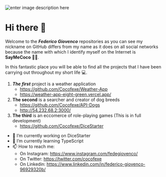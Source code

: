![enter image description here](https://i1.wp.com/codigoespagueti.com/wp-content/uploads/2014/06/GIF.gif?fit=640,360&quality=80&ssl=1)
# Hi there 👋
Welcome to the ***Federico Giovenco*** repositories as you can see my nickname on GitHub differs from my name as it does on all social networks because the name with which I identify myself on the Internet is **SayMeCoco** 👨‍💻.

In this fantastic place you will be able to find all the projects that I have been carrying out throughout my short life 💻.

 1. ***The first*** project is a weather application 
	- https://github.com/Cocofexe/Weather-App  
	- https://weather-app-eight-green.vercel.app/
 2. **The second** is a searcher and creator of dog breeds
	- https://github.com/Cocofexe/API-Dogs
	- http://54.232.68.2:3000/
 3. **The third** is an eccomerce of role-playing games (This is in full development)
	- https://github.com/Cocofexe/DiceStarter

- 🔭 I’m currently working on DiceStarter
- 🌱 I’m currently learning TypeScript
- 📫 How to reach me: 
	- On Instagram: https://www.instagram.com/fedegiovenco/ 
	- On Twitter: https://twitter.com/cocofexe
	- On Linkedin: https://www.linkedin.com/in/federico-giovenco-96929320b/
<!--
**Cocofexe/Cocofexe** is a ✨ _special_ ✨ repository because its `README.md` (this file) appears on your GitHub profile.

Here are some ideas to get you started:

- 🔭 I’m currently working on ...
- 🌱 I’m currently learning ...
- 👯 I’m looking to collaborate on ...
- 🤔 I’m looking for help with ...
- 💬 Ask me about ...
- 📫 How to reach me: ...
- 😄 Pronouns: ...
- ⚡ Fun fact: ...
-->
